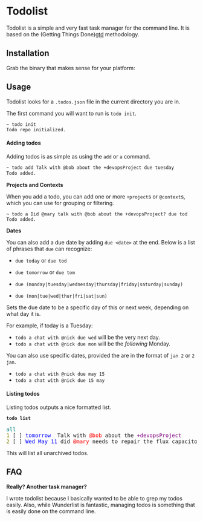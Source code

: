 # Todolist

Todolist is a simple and very fast task manager for the command line.  It is based on the (Getting Things Done)[gtd] methodology.

[gtd]: http://lifehacker.com/productivity-101-a-primer-to-the-getting-things-done-1551880955

## Installation

Grab the binary that makes sense for your platform:

## Usage

Todolist looks for a `.todos.json` file in the current directory you are in.

The first command you will want to run is `todo init`.

```
~ todo init
Todo repo initialized.
```

#### Adding todos

Adding todos is as simple as using the `add` or `a` command.

```bash
~ todo add Talk with @bob about the +devopsProject due tuesday
Todo added.
```

**Projects and Contexts**

When you add a todo, you can add one or more `+project`s or `@context`s, which you can use for grouping or filtering.

```
~ todo a Did @mary talk with @bob about the +devopsProject? due tod
Todo added.
```

**Dates**

You can also add a due date by adding `due <date>` at the end.  Below is a list of phrases that `due` can recognize:

* `due today` or `due tod`
* `due tomorrow` or `due tom`

* `due (monday|tuesday|wednesday|thursday|friday|saturday|sunday)`
* `due (mon|tue|wed|thur|fri|sat|sun)`

Sets the due date to be a specific day of this or next week, depending on what day it is.

For example, if today is a Tuesday:

* `todo a chat with @nick due wed` will be the very next day.
* `todo a chat with @nick due mon` will be the *following* Monday.

You can also use specific dates, provided the are in the format of `jan 2` or `2 jan`.

* `todo a chat with @nick due may 15`
* `todo a chat with @nick due 15 may`

#### Listing todos

Listing todos outputs a nice formatted list.

**`todo list`**

<pre>
<span style="color:teal;">all</span>
<span style="color:olive;">1</span> [ ] <span style="color:blue;">tomorrow</span>  Talk with <span style="color:red;">@bob</span> about the <span style="color:purple;">+devopsProject</span>
<span style="color:olive;">2</span> [ ] <span style="color:blue;">Wed May 11</span> did <span style="color:red;">@mary</span> needs to repair the flux capacitor for the <span style="color:purple;">+timeTravel</span> project
</pre>


This will list all unarchived todos.

## FAQ

**Really? Another task manager?**

I wrote todolist because I basically wanted to be able to grep my todos easily.  Also, while Wunderlist is fantastic, managing todos is something that is easily done on the command line.
